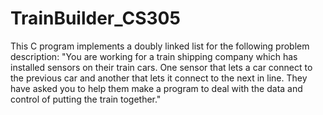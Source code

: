 # TrainBuilder_CS305

This C program implements a doubly linked list for the following problem description: "You are working for a train shipping company which has installed sensors on their train cars. One sensor that lets a car connect to the previous car and another that lets it connect to the next in line. They have asked you to help them make a program to deal with the data and control of putting the train together."
